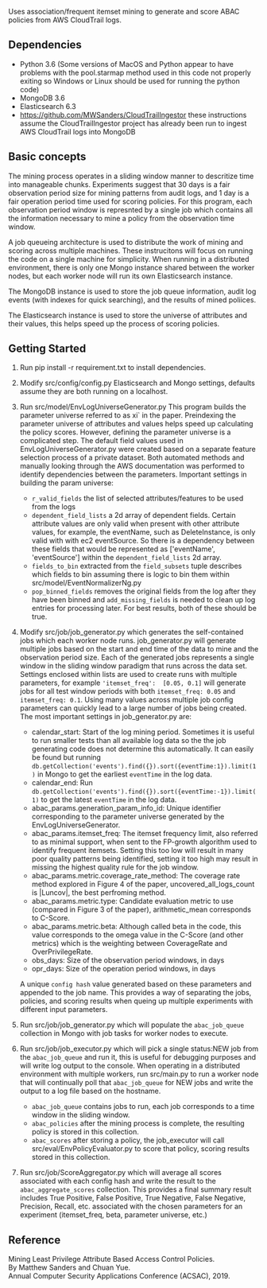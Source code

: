 Uses association/frequent itemset mining to generate and score ABAC policies from AWS CloudTrail logs. 

Dependencies
----
* Python 3.6 (Some versions of MacOS and Python appear to have problems with the pool.starmap method used in this code not properly exiting so Windows or Linux should be used for running the python code)
* MongoDB 3.6
* Elasticsearch 6.3
* https://github.com/MWSanders/CloudTrailIngestor these instructions assume the CloudTrailIngestor project has already been run to ingest AWS CloudTrail logs into MongoDB

Basic concepts
----
The mining process operates in a sliding window manner to descritize time into manageable chunks.  Experiments suggest that 30 days is a fair observation period size for mining patterns from audit logs, and 1 day is a fair operation period time used for scoring policies.  For this program, each observation period window is represnted by a single job which contains all the information necessary to mine a policy from the observation time window.

A job queueing architecture is used to distribute the work of mining and scoring across multiple machines.  These instrucitons will focus on running the code on a single machine for simplicity.  When running in a distributed environment, there is only one Mongo instance shared between the worker nodes, but each worker node will run its own Elasticsearch instance.

The MongoDB instance is used to store the job queue information, audit log events (with indexes for quick searching), and the results of mined poliices.

The Elasticsearch instance is used to store the universe of attributes and their values, this helps speed up the process of scoring policies.

Getting Started 
----
1. Run pip install -r requirement.txt to install dependencies. 
1. Modify src/config/config.py Elasticsearch and Mongo settings, defaults assume they are both running on a localhost.
1. Run src/model/EnvLogUniverseGenerator.py  This program builds the parameter universe referred to as xi\` in the paper.  Preindexing the parameter universe of attributes and values helps speed up calculating the policy scores.  However, defining the parameter universe is a complicated step.  The default field values used in EnvLogUniverseGenerator.py were created based on a separate feature selection process of a private dataset.  Both automated methods and manually looking through the AWS documentation was performed to identify dependencies between the parameters.  Important settings in building the param universe:
    * `r_valid_fields` the list of selected attributes/features to be used from the logs  
    * `dependent_field_lists` a 2d array of dependent fields.  Certain attribute values are only valid when present with other attribute values, for example, the eventName, such as DeleteInstance, is only valid with with ec2 eventSource.  So there is a dependency between these fields that would be represented as ['eventName', 'eventSource'] within the `dependent_field_lists` 2d array.
    * `fields_to_bin` extracted from the `field_subsets` tuple describes which fields to bin assuming there is logic to bin them within src/model/EventNormalizerNg.py
    * `pop_binned_fields` removes the original fields from the log after they have been binned and `add_missing_fields` is needed to clean up log entries for processing later.  For best results, both of these should be true. 
1. Modify src/job/job_generator.py which generates the self-contained jobs which each worker node runs.  job_generator.py will generate multiple jobs based on the start and end time of the data to mine and the observation period size.  Each of the generated jobs represents a single window in the sliding window paradigm that runs across the data set.  Settings enclosed within lists are used to create runs with multiple parameters, for example `'itemset_freq':  [0.05, 0.1]` will generate jobs for all test window periods with both `itemset_freq: 0.05` and `itemset_freq: 0.1`.  Using many values across multiple job config parameters can quickly lead to a large number of jobs being created.
The most important settings in job_generator.py are:
    * calendar_start: Start of the log mining period.  Sometimes it is useful to run smaller tests than all available log data so the the job generating code does not determine this automatically.  It can easily be found but running `db.getCollection('events').find({}).sort({eventTime:1}).limit(1)` in Mongo to get the earliest `eventTime` in the log data.
    * calendar_end: Run `db.getCollection('events').find({}).sort({eventTime:-1}).limit(1)` to get the latest `eventTime` in the log data.
    * abac_params.generation_param_info_id: Unique identifier corresponding to the parameter universe generated by the EnvLogUniverseGenerator.
    * abac_params.itemset_freq:  The itemset frequency limit, also referred to as minimal support, when sent to the FP-growth algorithm used to identify frequent itemsets.  Setting this too low will result in many poor quality patterns being identified, setting it too high may result in missing the highest quality rule for the job window.
    * abac_params.metric.coverage_rate_method: The coverage rate method explored in Figure 4 of the paper, uncovered_all_logs_count is |Luncov|, the best perfroming method.
    * abac_params.metric.type: Candidate evaluation metric to use (compared in Figure 3 of the paper), arithmetic_mean corresponds to C-Score.
    * abac_params.metric.beta: Although called beta in the code, this value corresponds to the omega value in the C-Score (and other metrics) which is the weighting between CoverageRate and OverPrivilegeRate.
    * obs_days: Size of the observation period windows, in days 
    * opr_days: Size of the operation period windows, in days        

    A unique `config hash` value generated based on these parameters and appended to the job name.  This provides a way of separating the jobs, policies, and scoring results when queing up multiple experiments with different input parameters.
1. Run src/job/job_generator.py which will populate the `abac_job_queue` collection in Mongo with job tasks for worker nodes to execute.
1. Run src/job/job_executor.py which will pick a single status:NEW job from the `abac_job_queue` and run it, this is useful for debugging purposes and will write log output to the console.  When operating in a distributed environment with multiple workers, run src/main.py to run a worker node that will continually poll that `abac_job_queue` for NEW jobs and write the output to a log file based on the hostname.  
    * `abac_job_queue` contains jobs to run, each job corresponds to a time window in the sliding window.
    * `abac_policies` after the mining process is complete, the resulting policy is stored in this collection.
    * `abac_scores` after storing a policy, the job_executor will call src/eval/EnvPolicyEvaluator.py to score that policy, scoring results stored in this collection.
1. Run src/job/ScoreAggregator.py which will average all scores associated with each config hash and write the result to the `abac_aggregate_scores` collection.  This provides a final summary result includes True Positive, False Positive, True Negative, False Negative, Precision, Recall, etc. associated with the chosen parameters for an experiment (itemset_freq, beta, parameter universe, etc.)

Reference
----
Mining Least Privilege Attribute Based Access Control Policies.   
By Matthew Sanders and Chuan Yue.  
Annual Computer Security Applications Conference (ACSAC), 2019.  
